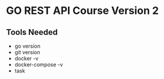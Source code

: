 GO REST API Course Version 2
============================

## Tools Needed

* go version
* git version
* docker -v
* docker-compose -v
* task